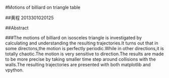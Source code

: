 #Motions of billiard on triangle table

##黄程     2013301020125

##Abstract

###The motions of billiard on isosceles triangle is investigated by calculating and understanding the resulting trajectories.It turns out that in some directons,the motion is perfectly periodic.While in other directions,it is totally chaotic.The motion is very sensitive to direction.The results are made to be more precise by taking smaller time step around collisions with the walls.The resulting trajectories are presented with both matplotlib and vpython.
